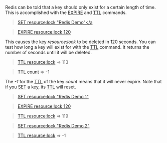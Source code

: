 Redis can be told that a key should only exist for a certain length of time.
This is accomplished with the [EXPIRE](#help) and [TTL](#help) commands.

> [SET resource:lock "Redis Demo"</a](#run)

> [EXPIRE resource:lock 120](#run)


This causes the key *resource:lock* to be deleted in 120 seconds. You can test
how long a key will exist for with the [TTL](#help) command. It returns the number of
seconds until it will be deleted.

> [TTL resource:lock](#run) => 113

> [TTL count](#run) => -1


The *-1* for the [TTL](#help) of the key *count* means that it will never expire. Note
that if you [SET](#help) a key, its [TTL](#help) will reset.

> [SET resource:lock "Redis Demo 1"](#run)

> [EXPIRE resource:lock 120](#run)

> [TTL resource:lock](#run) => 119

> [SET resource:lock "Redis Demo 2"](#run)

> [TTL resource:lock](#run) => -1

